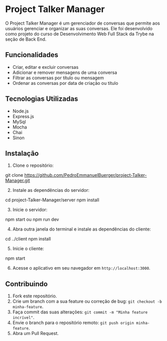 # Project Talker Manager

O Project Talker Manager é um gerenciador de conversas que permite aos usuários gerenciar e organizar as suas conversas. Ele foi desenvolvido como projeto do curso de Desenvolvimento Web Full Stack da Trybe na seção de Back End.

## Funcionalidades

- Criar, editar e excluir conversas
- Adicionar e remover mensagens de uma conversa
- Filtrar as conversas por título ou mensagem
- Ordenar as conversas por data de criação ou título

## Tecnologias Utilizadas

- Node.js
- Express.js
- MySql
- Mocha
- Chai
- Sinon

## Instalação

1. Clone o repositório:

git clone https://github.com/PedroEmmanuelBuerger/project-Talker-Manager.git


2. Instale as dependências do servidor:

cd project-Talker-Manager/server
npm install


3. Inicie o servidor:

npm start
ou
npm run dev


4. Abra outra janela do terminal e instale as dependências do cliente:

cd ../client
npm install


5. Inicie o cliente:

npm start


6. Acesse o aplicativo em seu navegador em `http://localhost:3000`.

## Contribuindo

1. Fork este repositório.
2. Crie um branch com a sua feature ou correção de bug: `git checkout -b minha-feature`.
3. Faça commit das suas alterações: `git commit -m "Minha feature incrível"`.
4. Envie o branch para o repositório remoto: `git push origin minha-feature`.
5. Abra um Pull Request.
